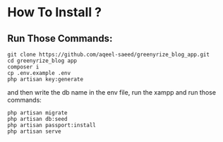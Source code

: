 # How To Install ?

## Run Those Commands:

```
git clone https://github.com/aqeel-saeed/greenyrize_blog_app.git
cd greenyrize_blog app
composer i
cp .env.example .env
php artisan key:generate
```

and then write the db name in the env file, run the xampp and run those commands:

```
php artisan migrate
php artisan db:seed
php artisan passport:install
php artisan serve
```

